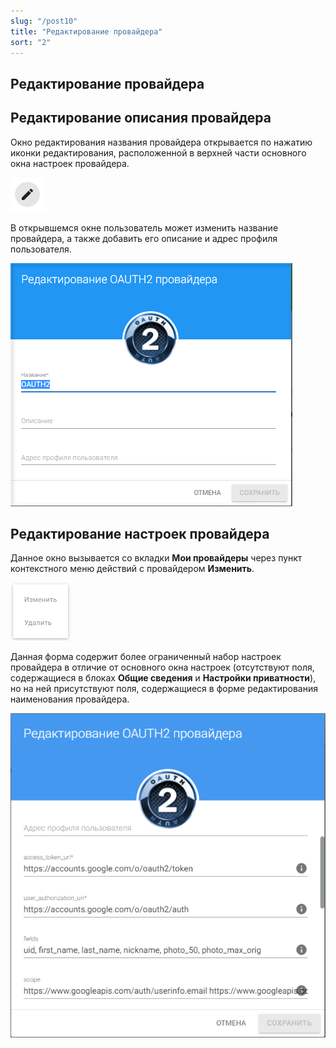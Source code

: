 ```yaml
---
slug: "/post10"
title: "Редактирование провайдера"
sort: "2"
---
```


## Редактирование провайдера

## Редактирование описания провайдера

 Окно редактирования названия провайдера открывается по нажатию иконки редактирования, расположенной в верхней части основного окна настроек провайдера.

![edit-button.png](./images/edit-button.png "Кнопка вызова редактирования провайдера")

В открывшемся окне пользователь может изменить название провайдера, а также добавить его описание и адрес профиля пользователя.

![edit-provider-name.png](./images/edit-provider-name.png "Окно редактирования описания провайдера")

## Редактирование настроек провайдера

Данное окно вызывается со вкладки **Мои провайдеры** через пункт контекстного меню действий с провайдером  **Изменить**. 

![app-menu.png](./images/app-menu.png "Меню действий с приложением")

Данная форма содержит более ограниченный набор настроек провайдера в отличие от основного окна настроек (отсутствуют поля, содержащиеся в блоках **Общие сведения** и **Настройки приватности**), но на ней присутствуют поля, содержащиеся в форме редактирования наименования провайдера. 

![edit-provider.png](./images/edit-provider.png "Окно редактирования настроек провайдера")
